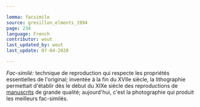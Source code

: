 ```yaml
---

lemma: facsimile
source: gresillon_elments_1994
page: 234
language: French
contributor: wout
last_updated_by: wout
last_update: 07-04-2020

---
```


_Fac-similé:_ technique de reproduction qui respecte les propriétés essentielles de l'original; inventée à la fin du XVIIe siècle, la lithographie permettait d'établir dès le début du XIXe siècle des reproductions de [manuscrits](manuscript.html) de grande qualité; aujourd'hui, c'est la photographie qui produit les meilleurs fac-similés.
